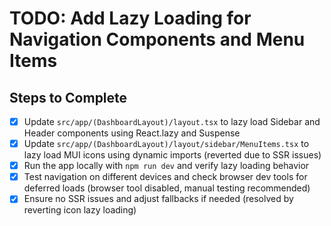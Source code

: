 # TODO: Add Lazy Loading for Navigation Components and Menu Items

## Steps to Complete

- [x] Update `src/app/(DashboardLayout)/layout.tsx` to lazy load Sidebar and Header components using React.lazy and Suspense
- [x] Update `src/app/(DashboardLayout)/layout/sidebar/MenuItems.tsx` to lazy load MUI icons using dynamic imports (reverted due to SSR issues)
- [x] Run the app locally with `npm run dev` and verify lazy loading behavior
- [x] Test navigation on different devices and check browser dev tools for deferred loads (browser tool disabled, manual testing recommended)
- [x] Ensure no SSR issues and adjust fallbacks if needed (resolved by reverting icon lazy loading)
